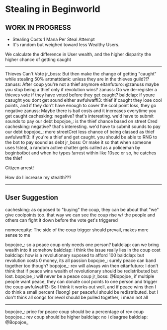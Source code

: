 # Stealing in Beginworld

## WORK IN PROGRESS

- Stealing Costs 1 Mana Per Steal Attempt
- It's random but weighed toward less Wealthy Users.

We calculate the difference in User wealth, and the higher disparity
the higher chance of getting caught

---

Thieves Can't Vote
jr_boss: But then make the change of getting "caught" while stealing 50%
artmattdank: unless they are in the thieves guild?!?
zanuss: After coup you're not a thief anymore
eitanfuturo: @zanuss maybe you stop being a thief only if revolution wins?
zanuss: Do we de-register a thieves vote if they have voted before they get caught?
baldclap: if youre casught you dont get sound either
awfulwaffl3: thief if caught they lose cool points, and if they don't have
enough to cover the cool point loss, they go negative
zanuss: Maybe there is bail costs and it increases everytime you get caught
cachesking: negative? that's interesting. we'd have to submit sounds to pay our debt
bopojoe_: is the thief chance based on street Cred
cachesking: negative? that's interesting. we'd have to submit sounds to pay our debt
bopojoe_: more streetCret less chance of being classed as thief
awfulwaffl3: if you're a thief and get caught. you should be able to RNG to the
bot to pay sound as debt
jr_boss: Or make it so that when someone uses !steal, a random active chatter
gets called as a policeman by beginbotbot and when he types !arrest within like
10sec or so, he catches the thief

Citizen arrest!

How do I increase my stealth???

---

## User Suggestion

cachesking: as opposed to "buying" the coup, they can be about that "we" give
coolpoints too. that way we can see the coup rise w/ the people and others can
fight it down before the vote get's triggered

nomorequity: The side of the coup trigger should prevail, makes more sense to me

bopojoe_: so a peace coup only needs one person?
baldclap: can we bring wealth into it somehow
baldclap: i think the issue really lies in the coup cost
baldclap: how is a revolutionary suposed to afford 100
baldclap: but revolution costs 0 money, its all passion
bopojoe_: surely peace can band together too though?
bopojoe_: rev will always win then
eitanfuturo: I don't think that if peace wins wealth of revolutionary should be
redistributed but lost.  bopojoe_: will never be a peace coup jr_boss: @Bopojoe_
if multiple people want peace, they can donate cool points to one person and
trigger the coup
awfulwaffl3: So I think it works out well, and if peace wins then I do think a
small percent (1song) per peaceful should be redistributed. but I don't think
all songs for revol should be pulled together, i mean not all

---

bopojoe_: price for peace coup should be a percentage of rev coup
bopojoe_: rev coup should be higher
baldclap: no i disagree
baldclap: @Bopojoe_

